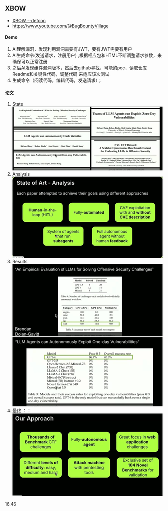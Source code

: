 ## XBOW
- [XBOW --defcon](https://www.youtube.com/watch?v=YDsHI2acEVA)
- https://www.youtube.com/@BugBountyVillage


#### Demo
1. AI理解漏洞，发现利用漏洞需要有JWT，要有JWT需要有用户
2. AI生成命令(发送请求，注册用户) ,根据相应包和HTML不断调整请求参数，来确保可以正常注册
3. 之后AI发现组件漏洞版本，然后去github寻找，可能的poc，读取仓库Readme和关键性代码，调整代码 来适应该次测试
4. 生成命令（阅读代码，编辑代码，发送请求）；

#### 论文


1. State![](media/Pasted%20image%2020250705062559.png)  
2. Analysis  ![](media/Pasted%20image%2020250705063119.png)
3. Results ![](media/Pasted%20image%2020250705063228.png) ![](media/Pasted%20image%2020250705063308.png)  
4. 最终 ：： ![](media/Pasted%20image%2020250705063529.png)


16.46